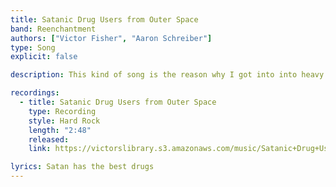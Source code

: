 ```yaml
---
title: Satanic Drug Users from Outer Space
band: Reenchantment
authors: ["Victor Fisher", "Aaron Schreiber"]
type: Song
explicit: false

description: This kind of song is the reason why I got into into heavy metal as a teenager.

recordings:
  - title: Satanic Drug Users from Outer Space
    type: Recording
    style: Hard Rock
    length: "2:48"
    released: 
    link: https://victorslibrary.s3.amazonaws.com/music/Satanic+Drug+Users+from+Outer+Space/Satanic+Drug+Users+from+Outer+Space.mp3

lyrics: Satan has the best drugs
---
```


<Song :title="title"></Song>
